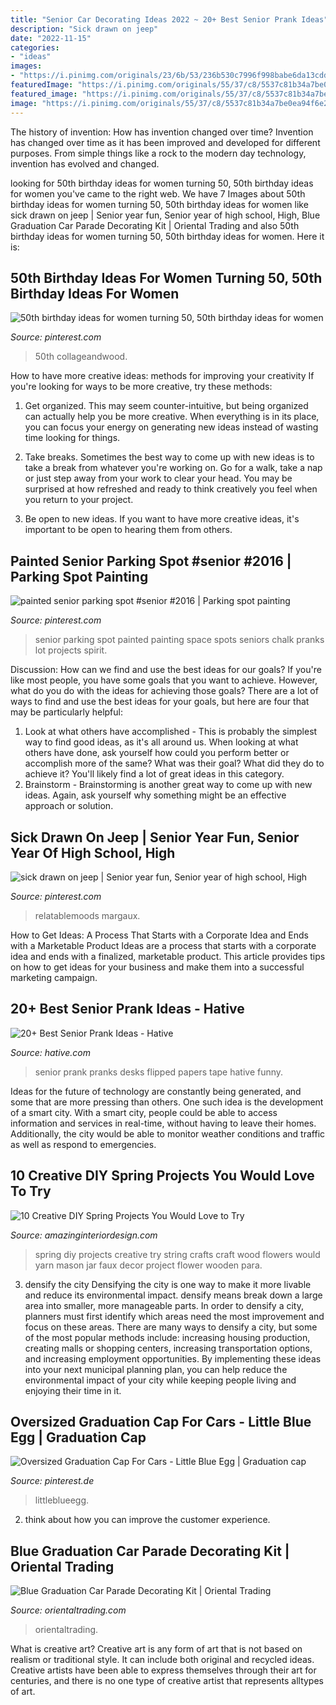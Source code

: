 ```yaml
---
title: "Senior Car Decorating Ideas 2022 ~ 20+ Best Senior Prank Ideas"
description: "Sick drawn on jeep"
date: "2022-11-15"
categories:
- "ideas"
images:
- "https://i.pinimg.com/originals/23/6b/53/236b530c7996f998babe6da13cdd0e2a.png"
featuredImage: "https://i.pinimg.com/originals/55/37/c8/5537c81b34a7be0ea94f6e237de1bc16.jpg"
featured_image: "https://i.pinimg.com/originals/55/37/c8/5537c81b34a7be0ea94f6e237de1bc16.jpg"
image: "https://i.pinimg.com/originals/55/37/c8/5537c81b34a7be0ea94f6e237de1bc16.jpg"
---
```



The history of invention: How has invention changed over time?
Invention has changed over time as it has been improved and developed for different purposes. From simple things like a rock to the modern day technology, invention has evolved and changed.

	

		
looking for 50th birthday ideas for women turning 50, 50th birthday ideas for women you've came to the right web. We have 7 Images about 50th birthday ideas for women turning 50, 50th birthday ideas for women like sick drawn on jeep | Senior year fun, Senior year of high school, High, Blue Graduation Car Parade Decorating Kit | Oriental Trading and also 50th birthday ideas for women turning 50, 50th birthday ideas for women. Here it is:
		
    
## 50th Birthday Ideas For Women Turning 50, 50th Birthday Ideas For Women

<img loading=lazy src="https://i.pinimg.com/736x/c6/91/06/c69106b1859d9a8279e234902abd7668.jpg" onerror="this.onerror=null;this.src='https://tse4.mm.bing.net/th?id=OIP.VY7KvnwTTpTdqJ4DVCUuawHaLH&amp;pid=15.1';" alt="50th birthday ideas for women turning 50, 50th birthday ideas for women">

_Source: pinterest.com_

>50th collageandwood. 

	

How to have more creative ideas: methods for improving your creativity
If you're looking for ways to be more creative, try these methods:
1. Get organized. This may seem counter-intuitive, but being organized can actually help you be more creative. When everything is in its place, you can focus your energy on generating new ideas instead of wasting time looking for things.

2. Take breaks. Sometimes the best way to come up with new ideas is to take a break from whatever you're working on. Go for a walk, take a nap or just step away from your work to clear your head. You may be surprised at how refreshed and ready to think creatively you feel when you return to your project.

3. Be open to new ideas. If you want to have more creative ideas, it's important to be open to hearing them from others.

    
## Painted Senior Parking Spot #senior #2016 | Parking Spot Painting

<img loading=lazy src="https://i.pinimg.com/originals/5f/1b/05/5f1b054965f2206b71103a8d03ffd27c.jpg" onerror="this.onerror=null;this.src='https://tse3.mm.bing.net/th?id=OIP.Y2--JRYO3_7qbYEbckn7AAHaHa&amp;pid=15.1';" alt="painted senior parking spot #senior #2016 | Parking spot painting">

_Source: pinterest.com_

>senior parking spot painted painting space spots seniors chalk pranks lot projects spirit. 

	

Discussion: How can we find and use the best ideas for our goals?
If you're like most people, you have some goals that you want to achieve. However, what do you do with the ideas for achieving those goals? 
There are a lot of ways to find and use the best ideas for your goals, but here are four that may be particularly helpful: 

1) Look at what others have accomplished - This is probably the simplest way to find good ideas, as it's all around us. When looking at what others have done, ask yourself how could you perform better or accomplish more of the same? What was their goal? What did they do to achieve it? You'll likely find a lot of great ideas in this category. 
2) Brainstorm - Brainstorming is another great way to come up with new ideas. Again, ask yourself why something might be an effective approach or solution.

    
## Sick Drawn On Jeep | Senior Year Fun, Senior Year Of High School, High

<img loading=lazy src="https://i.pinimg.com/originals/23/6b/53/236b530c7996f998babe6da13cdd0e2a.png" onerror="this.onerror=null;this.src='https://tse2.mm.bing.net/th?id=OIP.xXQwNFQG-RuipsO4ZJU3awHaJz&amp;pid=15.1';" alt="sick drawn on jeep | Senior year fun, Senior year of high school, High">

_Source: pinterest.com_

>relatablemoods margaux. 

	

How to Get Ideas: A Process That Starts with a Corporate Idea and Ends with a Marketable Product
Ideas are a process that starts with a corporate idea and ends with a finalized, marketable product. This article provides tips on how to get ideas for your business and make them into a successful marketing campaign.

    
## 20+ Best Senior Prank Ideas - Hative

<img loading=lazy src="https://hative.com/wp-content/uploads/2014/04/senior-prank-ideas/21-tape-papers-and-desks-flipped-over.jpg" onerror="this.onerror=null;this.src='https://tse3.mm.bing.net/th?id=OIP.YHZgwixB5amE09ndKhCX7gHaE9&amp;pid=15.1';" alt="20+ Best Senior Prank Ideas - Hative">

_Source: hative.com_

>senior prank pranks desks flipped papers tape hative funny. 

	

Ideas for the future of technology are constantly being generated, and some that are more pressing than others. One such idea is the development of a smart city. With a smart city, people could be able to access information and services in real-time, without having to leave their homes. Additionally, the city would be able to monitor weather conditions and traffic as well as respond to emergencies.

    
## 10 Creative DIY Spring Projects You Would Love To Try

<img loading=lazy src="http://www.amazinginteriordesign.com/wp-content/uploads/2016/03/10-creative-diy-spring-projects-love-try.jpg" onerror="this.onerror=null;this.src='https://tse1.mm.bing.net/th?id=OIP.MrzcG4HDoZAA3lAHreL05AHaNF&amp;pid=15.1';" alt="10 Creative DIY Spring Projects You Would Love to Try">

_Source: amazinginteriordesign.com_

>spring diy projects creative try string crafts craft wood flowers would yarn mason jar faux decor project flower wooden para. 

	

3) densify the city
Densifying the city is one way to make it more livable and reduce its environmental impact. densify means break down a large area into smaller, more manageable parts. In order to densify a city, planners must first identify which areas need the most improvement and focus on these areas. There are many ways to densify a city, but some of the most popular methods include: increasing housing production, creating malls or shopping centers, increasing transportation options, and increasing employment opportunities. By implementing these ideas into your next municipal planning plan, you can help reduce the environmental impact of your city while keeping people living and enjoying their time in it.

    
## Oversized Graduation Cap For Cars - Little Blue Egg | Graduation Cap

<img loading=lazy src="https://i.pinimg.com/originals/55/37/c8/5537c81b34a7be0ea94f6e237de1bc16.jpg" onerror="this.onerror=null;this.src='https://tse3.mm.bing.net/th?id=OIP.t6qw9kG2HtcCx8pCWIMUDQHaE9&amp;pid=15.1';" alt="Oversized Graduation Cap For Cars - Little Blue Egg | Graduation cap">

_Source: pinterest.de_

>littleblueegg. 

	

2. think about how you can improve the customer experience.

    
## Blue Graduation Car Parade Decorating Kit | Oriental Trading

<img loading=lazy src="https://s7.orientaltrading.com/is/image/OrientalTrading/13965189?$PDP_VIEWER_IMAGE$" onerror="this.onerror=null;this.src='https://tse1.mm.bing.net/th?id=OIP.n4QjvHh48UN6HiZ0w9JcVwHaHa&amp;pid=15.1';" alt="Blue Graduation Car Parade Decorating Kit | Oriental Trading">

_Source: orientaltrading.com_

>orientaltrading. 

	

What is creative art?
Creative art is any form of art that is not based on realism or traditional style. It can include both original and recycled ideas. Creative artists have been able to express themselves through their art for centuries, and there is no one type of creative artist that represents alltypes of art.

